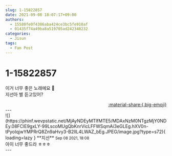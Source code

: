 ```yaml
---
slug: 1-15822857
date: 2021-09-08 18:07:17+09:00
authors:
  - 15580fe0f4386aba424ce3bc5fe910af
  - 01435f74a49ba8a519705ad242348232
categories:
  - Jisun
tags:
  - Fan Post
---
```


# 1-15822857

<div class="post-container" markdown="1">
<div class="content-container md-sidebar__scrollwrap" markdown="1">

이거 너무 좋은 노래에요 🌟<br>지선아 별 듣고있어?

</div>
</div>

<div style="text-align: right;" markdown="1">
<a href="https://weverse.io/fromis9/fanpost/1-15822857" style="text-align: right;">:material-share:{.big-emoji}</a>
</div>
---

<div class="comments-container md-sidebar__scrollwrap" markdown="1">
<div class="comment" markdown="1">
<div class='id-container' markdown="1">
![](https://phinf.wevpstatic.net/MjAyNDEyMTlfMTE5/MDAxNzM0NTgzMjY0NDEy.08FClE9gxLY-99LscoMUgQbKnrVicLFFWSqmAi3eGLEg.hXV0n-tPyoIqjwYMPRrQ8Zn9aHvy3-B2llL4LWAZ_bEg.JPEG/image.jpg?type=s72){ loading=lazy }
**<span class="artist">지선</span>** <small>Sep 08 2021, 18:08</small><br>
</div>
<div class='comment-body' markdown="1">
 아이 너무 좋드라 ㅎㅎㅎ 
</div>
</div>
</div>
---
